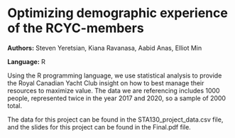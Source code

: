 # Optimizing demographic experience of the RCYC-members

**Authors:** Steven Yeretsian, Kiana Ravanasa, Aabid Anas, Elliot Min

**Language:** R

Using the R programming language, we use statistical analysis to provide the Royal Canadian Yacht Club insight on how to best manage their resources to maximize 
value. The data we are referencing includes 1000 people, represented twice in the year 2017 and 2020, so a sample of 2000 total. 

The data for this project can be found in the STA130_project_data.csv file, and the slides for this project can be found in the Final.pdf file.
